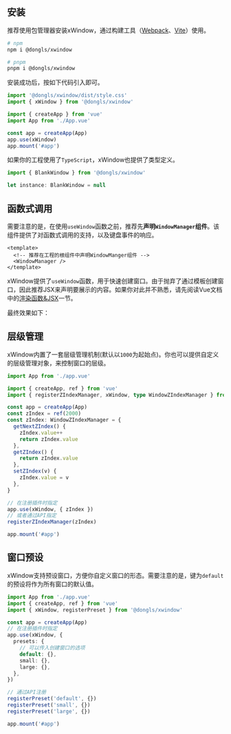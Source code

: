 ## 安装

推荐使用包管理器安装xWindow，通过构建工具（[Webpack]、[Vite]）使用。

```bash
# npm
npm i @dongls/xwindow

# pnpm
pnpm i @dongls/xwindow
```

安装成功后，按如下代码引入即可。

```javascript
import '@dongls/xwindow/dist/style.css'
import { xWindow } from '@dongls/xwindow'

import { createApp } from 'vue'
import App from './App.vue'

const app = createApp(App)
app.use(xWindow)
app.mount('#app')
```

如果你的工程使用了`TypeScript`，xWindow也提供了类型定义。

```typescript
import { BlankWindow } from '@dongls/xwindow'

let instance: BlankWindow = null
```

## 函数式调用

需要注意的是，在使用`useWindow`函数之前，推荐先**声明`WindowManager`组件**。该组件提供了对函数式调用的支持，以及键盘事件的响应。

```vue
<template>
  <!-- 推荐在工程的根组件中声明WindowManger组件 -->
  <WindowManager />
</template>
```

xWindow提供了`useWindow`函数，用于快速创建窗口。由于抛弃了通过模板创建窗口，因此推荐JSX来声明要展示的内容。如果你对此并不熟悉，请先阅读Vue文档中的[渲染函数&JSX][RenderFunction]一节。

<example-code src="FunctionBased.vue"/>

最终效果如下：
<span class="quickstart-function-based"><FunctionBased/></span>

## 层级管理

xWindow内置了一套层级管理机制(默认以`1000`为起始点)。你也可以提供自定义的层级管理对象，来控制窗口的层级。

```typescript
import App from './app.vue'

import { createApp, ref } from 'vue'
import { registerZIndexManager, xWindow, type WindowZIndexManager } from '@dongls/xwindow'

const app = createApp(App)
const zIndex = ref(2000)
const zIndex: WindowZIndexManager = {
  getNextZIndex() {
    zIndex.value++
    return zIndex.value
  },
  getZIndex() {
    return zIndex.value
  },
  setZIndex(v) {
    zIndex.value = v
  },
}

// 在注册插件时指定
app.use(xWindow, { zIndex })
// 或者通过API指定
registerZIndexManager(zIndex)

app.mount('#app')
```

## 窗口预设

xWindow支持预设窗口，方便你自定义窗口的形态。需要注意的是，键为`default`的预设将作为所有窗口的默认值。

```typescript
import App from './app.vue'
import { createApp, ref } from 'vue'
import { xWindow, registerPreset } from '@dongls/xwindow'

const app = createApp(App)
// 在注册插件时指定
app.use(xWindow, {
  presets: {
    // 可以传入创建窗口的选项
    default: {},
    small: {},
    large: {},
  },
})

// 通过API注册
registerPreset('default', {})
registerPreset('small', {})
registerPreset('large', {})

app.mount('#app')
```

[Webpack]: https://github.com/webpack/webpack
[Vite]: https://github.com/vitejs/vite
[RenderFunction]: https://vuejs.org/guide/extras/render-function.html
